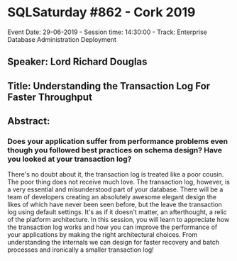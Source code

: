 # SQLSaturday #862 - Cork 2019
Event Date: 29-06-2019 - Session time: 14:30:00 - Track: Enterprise Database Administration  Deployment
## Speaker: Lord Richard Douglas
## Title: Understanding the Transaction Log For Faster Throughput
## Abstract:
### Does your application suffer from performance problems even though you followed best practices on schema design? Have you looked at your transaction log? 
There's no doubt about it, the transaction log is treated like a poor cousin. The poor thing does not receive much love. The transaction log, however, is a very essential and misunderstood part of your database. There will be a team of developers creating an absolutely awesome elegant design the likes of which have never been seen before, but the leave the transaction log using default settings. It's as if it doesn't matter, an afterthought, a relic of the platform architecture.
In this session, you will learn to appreciate how the transaction log works and how you can improve the performance of your applications by making the right architectural choices. From understanding the internals we can design for faster recovery and batch processes and ironically a smaller transaction log!
